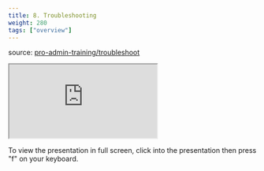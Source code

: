 ```yaml
---
title: 8. Troubleshooting
weight: 280
tags: ["overview"]
---
```


source: <a href="https://colorado.rstudio.com/rsc/pro-admin-training/troubleshoot" target="_blank">pro-admin-training/troubleshoot</a>

<!-- <div class="xaringan-column"> -->
<div class="responsive-container-xaringan">
  <div class="animated-r-wrapper">
    <div class="animated-r-vertical">
      <div class="animated-r-circle"></div>
    </div>
    <div class="animated-r-diagonal"></div>
  </div>
  <iframe 
    src="https://colorado.rstudio.com/rsc/pro-admin-training/troubleshoot/08_troubleshoot.html" 
        gesture="media"  allow="encrypted-media" allowfullscreen
        scrolling="no">
  </iframe>
</div>
<!-- </div> -->


To view the presentation in full screen, click into the presentation then press "f" on your keyboard.

